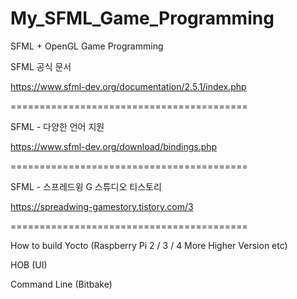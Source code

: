 # My_SFML_Game_Programming
SFML + OpenGL Game Programming

SFML 공식 문서

https://www.sfml-dev.org/documentation/2.5.1/index.php

=========================================

SFML - 다양한 언어 지원

https://www.sfml-dev.org/download/bindings.php

=========================================

SFML - 스프레드윙 G 스튜디오 티스토리

https://spreadwing-gamestory.tistory.com/3

=========================================

How to build Yocto (Raspberry Pi 2 / 3 / 4 More Higher Version etc)

HOB (UI)

Command Line (Bitbake)
